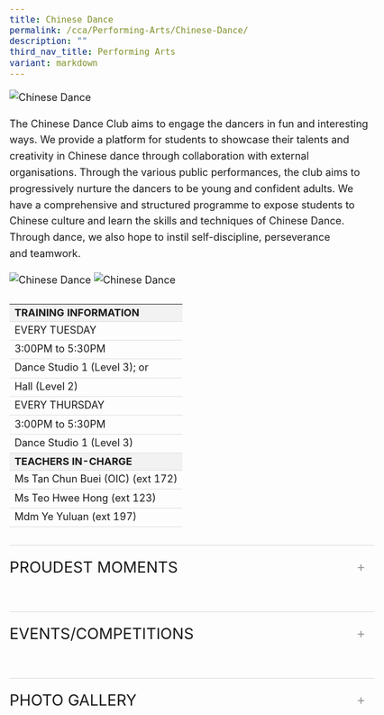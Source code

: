 ```yaml
---
title: Chinese Dance
permalink: /cca/Performing-Arts/Chinese-Dance/
description: ""
third_nav_title: Performing Arts
variant: markdown
---
```

<div class="yck-component">
  <img class="yck-img" alt="Chinese Dance" src="https://www.yiochukangsec.moe.edu.sg/images/Our%20Curriculum/Non%20Academic%20Programmes/CoCurricular%20Activities/Performing%20Arts/Chinese%20Dance/C1.jpg">
  <p>The Chinese Dance Club aims to engage the dancers in fun and interesting ways. We provide a platform for students to showcase their talents and creativity in Chinese dance through collaboration with external organisations. Through the various public performances, the club aims to progressively nurture the dancers to be young and confident adults. We have a comprehensive and structured programme to expose students to Chinese culture and learn the skills and techniques of Chinese Dance. Through dance, we also hope to instil self-discipline, perseverance and teamwork.</p>
  <img class="yck-img" alt="Chinese Dance" src="https://www.yiochukangsec.moe.edu.sg/images/Our%20Curriculum/Non%20Academic%20Programmes/CoCurricular%20Activities/Performing%20Arts/Chinese%20Dance/C2.jpg">
  <img class="yck-img" alt="Chinese Dance" src="https://www.yiochukangsec.moe.edu.sg/images/Our%20Curriculum/Non%20Academic%20Programmes/CoCurricular%20Activities/Performing%20Arts/Chinese%20Dance/C3.jpg">
    <table class="yck-table">
      <thead>
        <tr>
          <th class="yck-th">TRAINING INFORMATION</th>
        </tr>
      </thead>
      <tbody>
        <tr>
          <td class="yck-td">EVERY TUESDAY</td>
        </tr>
        <tr>
          <td class="yck-td">3:00PM to 5:30PM</td>
        </tr>
        <tr>
          <td class="yck-td">Dance Studio 1 (Level 3); or</td>
        </tr>
        <tr>
          <td class="yck-td">Hall (Level 2)</td>
        </tr>
        <tr>
          <td class="yck-td">EVERY THURSDAY</td>
        </tr>
        <tr>
          <td class="yck-td">3:00PM to 5:30PM</td>
        </tr>
        <tr>
          <td class="yck-td">Dance Studio 1 (Level 3)</td>
        </tr>
        <tr>
          <th class="yck-th">TEACHERS IN-CHARGE</th>
        </tr>
        <tr>
          <td class="yck-td">Ms Tan Chun Buei (OIC) (ext 172)</td>
        </tr>
        <tr>
          <td class="yck-td">Ms Teo Hwee Hong (ext 123)</td>
        </tr>
        <tr>
          <td class="yck-td">Mdm Ye Yuluan (ext 197)</td>
        </tr>
      </tbody>
    </table>
  <details class="yck-details">
    <summary class="yck-details__summary">Proudest Moments</summary>
    <div class="yck-details__content">
     <table class="yck-table">
        <thead>
          <tr>
            <th class="yck-th">
              <b>2021</b>
            </th>
          </tr>
        </thead>
        <tbody>
          <tr>
            <td class="yck-td">SYF Arts Presentation - Certificate of Accomplishment</td>
          </tr>
          <tr>
            <th class="yck-th">
              <b>2019</b>
            </th>
          </tr>
          <tr>
            <td class="yck-td">SYF Arts Presentation - Certificate of Distinction</td>
          </tr>
          <tr>
            <td class="yck-td">Performance @ Yio Chu Kang National Day Observance Ceremony</td>
          </tr>
          <tr>
            <th class="yck-th">
              <b>2018</b>
            </th>
          </tr>
          <tr>
            <td class="yck-td">Performance @ SYF Celebrations at Esplanade</td>
          </tr>
          <tr>
            <td class="yck-td">Performance @ YCKSS National Day Celebration</td>
          </tr>
          <tr>
            <td class="yck-td">Performance @ Yio Chu Kang National Day Observance Ceremony</td>
          </tr>
          <tr>
            <td class="yck-td">Performance @ Yio Chu Kang Community Day</td>
          </tr>
          <tr>
            <th class="yck-th">
              <b>2017</b>
            </th>
          </tr>
          <tr>
            <td class="yck-td">SYF Arts Presentation: Certificate of Distinction</td>
          </tr>
          <tr>
            <td class="yck-td">National Day Parade Mass Display 2017</td>
          </tr>
          <tr>
            <th class="yck-th">
              <b>2016</b>
            </th>
          </tr>
          <tr>
            <td class="yck-td">Chingay Parade 2016</td>
          </tr>
          <tr>
            <th class="yck-th">
              <b>2015</b>
            </th>
          </tr>
          <tr>
            <td class="yck-td">Fusion Dance @ Public Service Leadership Dinner Performance 2015</td>
          </tr>
          <tr>
            <td class="yck-td">Youth Celebrate! 2015 (SG 50)</td>
          </tr>
          <tr>
            <td class="yck-td">SYF Arts Presentation: Certificate of Distinction</td>
          </tr>
          <tr>
            <th class="yck-th">
              <b>2013</b>
            </th>
          </tr>
          <tr>
            <td class="yck-td">SYF Arts Presentation: Certificate of Distinction</td>
          </tr>
          <tr>
            <th class="yck-th">
              <b>2011</b>
            </th>
          </tr>
          <tr>
            <td class="yck-td">SYF: Silver Award</td>
          </tr>
          <tr>
            <th class="yck-th">
              <b>2009</b>
            </th>
          </tr>
          <tr>
            <td class="yck-td">SYF: Gold Award</td>
          </tr>
          <tr>
            <th class="yck-th">
              <b>2007</b>
            </th>
          </tr>
          <tr>
            <td class="yck-td">SYF: Gold with Honours Award</td>
          </tr>
          <tr>
            <th class="yck-th">
              <b>2005</b>
            </th>
          </tr>
          <tr>
            <td class="yck-td">SYF: Gold Award</td>
          </tr>
          <tr>
            <th class="yck-th">
              <b>2003</b>
            </th>
          </tr>
          <tr>
            <td class="yck-td">SYF: Gold Award</td>
          </tr>
          <tr>
            <th class="yck-th">
              <b>2001</b>
            </th>
          </tr>
          <tr>
            <td class="yck-td">SYF: Gold Award</td>
          </tr>
        </tbody>
      </table>
    </div>
  </details>
  <details class="yck-details">
    <summary class="yck-details__summary">Events/Competitions</summary>
    <div class="yck-details__content">
      <table class="yck-table">
        <thead>
          <tr>
            <th class="yck-th">
              <b>2021</b>
            </th>
          </tr>
        </thead>
        <tbody>
          <tr>
            <td class="yck-td">SYF Arts Presentation</td>
          </tr>
          <tr>
            <th class="yck-th">
              <b>2020</b>
            </th>
          </tr>
          <tr>
            <td class="yck-td">YCKSS Lunar New Year Celebrations</td>
          </tr>
          <tr>
            <th class="yck-th">
              <b>2019</b>
            </th>
          </tr>
          <tr>
            <td class="yck-td">SYF Arts Presentation</td>
          </tr>
          <tr>
            <td class="yck-td">Yio Chu Kang National Day Observance Ceremony</td>
          </tr>
          <tr>
            <td class="yck-td">YCKSS National Day Celebration</td>
          </tr>
          <tr>
            <th class="yck-th">
              <b>2018</b>
            </th>
          </tr>
          <tr>
            <td class="yck-td">YCKSS 53d Speech Day</td>
          </tr>
          <tr>
            <td class="yck-td">SYF Celebration @ Esplanade</td>
          </tr>
          <tr>
            <td class="yck-td">Yio Chu Kang National Day Observance Ceremony</td>
          </tr>
          <tr>
            <td class="yck-td">YCKSS National Day Celebration</td>
          </tr>
          <tr>
            <td class="yck-td">Yio Chu Kang Community Day</td>
          </tr>
          <tr>
            <th class="yck-th">
              <b>2017</b>
            </th>
          </tr>
          <tr>
            <td class="yck-td">National Day Parade Mass Display</td>
          </tr>
          <tr>
            <td class="yck-td">52nd Speech Day</td>
          </tr>
          <tr>
            <td class="yck-td">Bonding - Archery Session</td>
          </tr>
          <tr>
            <th class="yck-th">
              <b>2016</b>
            </th>
          </tr>
          <tr>
            <td class="yck-td">Chingay Parade</td>
          </tr>
          <tr>
            <td class="yck-td">Lunar New Year Celebration</td>
          </tr>
          <tr>
            <td class="yck-td">51st Speech Day</td>
          </tr>
          <tr>
            <td class="yck-td">Bonding &amp; celebration</td>
          </tr>
          <tr>
            <th class="yck-th">
              <b>2015</b>
            </th>
          </tr>
          <tr>
            <td class="yck-td">Youth Celebrate! 2015 (SG 50)</td>
          </tr>
          <tr>
            <td class="yck-td">Fusion Dance @ Public Service Leadership Dinner Performance</td>
          </tr>
          <tr>
            <td class="yck-td">SYF Arts Presentation: Certificate of Distinction</td>
          </tr>
          <tr>
            <td class="yck-td">YCKSS 50th Speech Day</td>
          </tr>
          <tr>
            <td class="yck-td">YCKSS 50th Anniversary Dinner Performance</td>
          </tr>
        </tbody>
      </table>
    </div>
  </details>
  <details class="yck-details">
    <summary class="yck-details__summary">Photo Gallery</summary>
     <div class="yck-details__content">
        <div class="yck-gallery-container">
            <div class="yck-iframe-container">
                <iframe src="https://www.youtube.com/embed/PKtc-skdeVM" title="YouTube video player" frameborder="0" allow="accelerometer; autoplay; clipboard-write; encrypted-media; gyroscope; picture-in-picture" allowfullscreen=""></iframe>
             </div>
              <div class="yck-image-row">
                <img alt="Chinese Dance" src="https://www.yiochukangsec.moe.edu.sg/images/Our%20Curriculum/Non%20Academic%20Programmes/CoCurricular%20Activities/Performing%20Arts/Chinese%20Dance/C4.png">
                <img alt="Chinese Dance" src="https://www.yiochukangsec.moe.edu.sg/images/Our%20Curriculum/Non%20Academic%20Programmes/CoCurricular%20Activities/Performing%20Arts/Chinese%20Dance/C5.png">
                <img alt="Chinese Dance" src="https://www.yiochukangsec.moe.edu.sg/images/Our%20Curriculum/Non%20Academic%20Programmes/CoCurricular%20Activities/Performing%20Arts/Chinese%20Dance/C6.png">
               </div>
          </div>
     </div>
  </details>
</div>

<style>
:root {
    --yck-color-text-light: #888;
    --yck-color-border: #e0e0e0;
    --yck-text-line-height: 1.6em;
    --yck-heading-line-height: 1.2em;
    --yck-heading-letter-spacing: -0.02em;
    --yck-transition-speed: 0.8s;
    --yck-transition-timing: cubic-bezier(0.4, 0, 0.2, 1);
    --yck-content-width: 100%;
    --yck-spacing-unit: 1em;
    --yck-border-radius: 4px;
    --yck-box-shadow: 0 2px 4px rgba(0, 0, 0, 0.1);
    --yck-step--2: clamp(0.72rem, 0.8026rem + -0.1065vw, 0.7813rem);
    --yck-step--1: clamp(0.9rem, 0.9505rem + -0.0652vw, 0.9375rem);
    --yck-step-0: clamp(1.125rem, 1.125rem + 0vw, 1.125rem);
    --yck-step-1: clamp(1.35rem, 1.3304rem + 0.0978vw, 1.4063rem);
    --yck-step-2: clamp(1.62rem, 1.5721rem + 0.2397vw, 1.7578rem);
    --yck-step-3: clamp(1.944rem, 1.8559rem + 0.4405vw, 2.1973rem);
    --yck-step-4: clamp(2.3328rem, 2.1889rem + 0.7196vw, 2.7466rem);
    --yck-step-5: clamp(2.7994rem, 2.5789rem + 1.1024vw, 3.4332rem);
}

body,
.yck-component {
    line-height: var(--yck-text-line-height);
    letter-spacing: normal;
    font-size:  var(--yck-step-0);
}

.yck-component h1,
.yck-component h2,
.yck-component h3,
.yck-component h4,
.yck-component h5,
.yck-component h6,
.yck-component p {
    overflow-wrap: break-word;
}

.yck-component p {
    text-wrap: pretty;
}

.yck-component h1,
.yck-component h2,
.yck-component h3,
.yck-component h4,
.yck-component h5,
.yck-component h6 {
    text-wrap: balance;
}

.yck-component .yck-h1,
.yck-component h1 {
    font-size: var(--yck-step-5);
    margin-bottom: var(--yck-spacing-unit);
    line-height: var(--yck-heading-line-height);
    letter-spacing: var(--yck-heading-letter-spacing);
}

.yck-component .yck-h2,
.yck-component h2 {
    font-size: var(--yck-step-4);
    margin-bottom: calc(var(--yck-spacing-unit) * 0.8);
    line-height: var(--yck-heading-line-height);
    letter-spacing: var(--yck-heading-letter-spacing);
}

.yck-component .yck-h3,
.yck-component h3 {
    font-size: var(--yck-step-3);
    margin-bottom: calc(var(--yck-spacing-unit) * 0.6);
    line-height: var(--yck-heading-line-height);
    letter-spacing: var(--yck-heading-letter-spacing);
}

.yck-component .yck-h4,
.yck-component h4 {
    font-size: var(--yck-step-2);
    margin-bottom: calc(var(--yck-spacing-unit) * 0.5);
    text-transform: uppercase;
    line-height: var(--yck-heading-line-height);
    letter-spacing: var(--yck-heading-letter-spacing);
}

.yck-component .yck-h5,
.yck-component h5 {
    font-size: var(--yck-step-1);
    margin-bottom: calc(var(--yck-spacing-unit) * 0.4);
    text-transform: uppercase;
    line-height: var(--yck-heading-line-height);
    letter-spacing: var(--yck-heading-letter-spacing);
}

.yck-component .yck-text-small {
    font-size: var(--yck-step--1);
}

.yck-component .yck-text-xs {
    font-size: var(--yck-step--2);
}

.yck-component ol,
.yck-component p,
.yck-component ul {
    font-size: var(--yck-step-0);
    margin-bottom: var(--yck-spacing-unit);
}

.yck-component .yck-table {
    border-collapse: collapse;
    max-width: 100%;
    margin-top: 1.5em;
    margin-bottom: clamp(1em, 5%, 3em);
    font-size: var(--yck-step-0);
}

.yck-component .yck-th {
    background-color: #f2f2f2;
    text-align: left;
    border-bottom: 1px solid #ddd;
    text-transform: uppercase;
}

.yck-component .yck-th h4,
.yck-component .yck-th h5,
.yck-component .yck-th h6 {
    margin: 0 0 0.5em;
}

.yck-component .yck-td {
    border-bottom: 1px solid #ddd;
    max-width: 300px;
    word-wrap: break-word;
    line-height: 1.6rem;
}

.yck-component .yck-blockquote {
    margin: 1.5em 0;
    padding: 1.5em 2em;
    border-left: 4px solid var(--yck-color-border);
    font-style: italic;
    background-color: #f9f9f9;
    position: relative;
    border-radius: 8px;
    box-shadow: inset 0 2px 4px rgba(0, 0, 0, 0.1);
    font-size: var(--yck-step-0);
}

.yck-component .yck-blockquote::before {
    content: open-quote;
    font-size: 2em;
    position: absolute;
    top: 0.25em;
    left: 0.25em;
    color: var(--yck-color-text-light);
}

.yck-component .yck-blockquote p {
    margin-bottom: 0.5em;
    line-height: 1.35em;
    color: #555;
    font-size: inherit;
}

.yck-component .yck-blockquote p:last-child {
    margin-bottom: 0;
}

.yck-component .yck-blockquote cite {
    display: block;
    text-align: right;
    margin-top: 1em;
    font-style: normal;
    color: #555;
    font-size: var(--yck-step--1);
}

.yck-component .yck-blockquote cite::before {
    content: '\2014 \0020';
}

.yck-component ul.yck-custom-list {
    list-style: none;
    padding-left: 0;
    margin-left: 0;
    font-size: inherit;
}

.yck-component ul.yck-custom-list li {
    position: relative;
    padding-left: 1.5em;
    margin-bottom: 0.5em;
    line-height: 1em;
}

.yck-component ul.yck-custom-list li::before {
    content: '~';
    position: absolute;
    left: 0;
}

.yck-component .yck-details__content,
.yck-component .yck-details__content ol,
.yck-component .yck-details__content ol li,
.yck-component .yck-details__content ul,
.yck-component .yck-details__content ul li {
    padding: 0;
    margin: 0;
}

.yck-component .yck-strong {
    font-weight: 600;
}

.yck-component .yck-details {
    border-top: 1px solid rgba(0, 0, 0, 0.15);
    margin-top: clamp(1rem, 5%, 2rem);
    overflow: hidden;
    transition: border-color 0.7s;
}

.yck-component .yck-details:hover {
    border-color: #555;
}

.yck-component .yck-details__summary {
    display: flex;
    align-items: center;
    justify-content: space-between;
    cursor: pointer;
    margin-top: clamp(0.75rem, 5%, 1.5rem);
    padding-bottom: clamp(1rem, 5%, 2rem);
    text-transform: uppercase;
    font-size: var(--yck-step-2);
}

.yck-component .yck-details__summary::after {
    content: '+';
    font-size: 1.5rem;
    color: #999;
    transition: transform 0.5s ease-in-out;
    margin-right: 1rem;
}

.yck-component .yck-details[open] .yck-details__summary::after {
    transform: rotate(-45deg);
}

.yck-component .yck-details__content {
    max-height: auto;
    margin-bottom: clamp(1.25rem, 5%, 1.75rem);
    opacity: 0;
    overflow: hidden;
    padding: 0;
    animation: yckFadeOutSlideUp 0.5s ease forwards;
}

.yck-component .yck-details[open] .yck-details__content {
    animation: yckFadeInSlideDown 0.5s ease forwards;
}

@keyframes yckFadeInSlideDown {
    0% {
        max-height: auto;
        opacity: 0;
    }

    100% {
        max-height: auto;
        opacity: 1;
    }
}

@keyframes yckFadeOutSlideUp {
    0% {
        max-height: auto;
        opacity: 1;
    }

    100% {
        max-height: auto;
        opacity: 0;
    }
}

.yck-component .yck-flexbox-grid {
    --yck-min: 22ch;
    --yck-gap: 1.5em;
    display: flex;
    flex-wrap: wrap;
    gap: var(--yck-gap);
}

.yck-component .yck-flexbox-grid > * {
    flex: 1 1 var(--yck-min);
    list-style: none;
}

.yck-component .yck-gallery-container {
    display: flex;
    flex-direction: column;
    align-items: center;
    gap: 1em;
}

.yck-component .yck-gallery-container .yck-iframe-container {
    position: relative;
    width: 100%;
    padding-bottom: 56.25%;
    overflow: hidden;
}

.yck-component .yck-gallery-container iframe {
    position: absolute;
    top: 0;
    left: 0;
    width: 100%;
    height: 100%;
    margin-bottom: 1em;
}

.yck-component .yck-gallery-container small {
    display: block;
    text-align: center;
    font-style: italic;
    margin-top: 0.5em;
    color: var(--yck-color-text-light);
}

.yck-component .yck-gallery-container img {
    display: block;
    width: 100%;
    height: auto;
}

.yck-component .yck-gallery-container .yck-image-row {
    display: flex;
    flex-direction: row;
    flex-wrap: wrap;
    gap: 0.5em;
}

.yck-component .yck-gallery-container .yck-image-row img {
    flex: 1 1 30%;
    object-fit: cover;
}
</style>